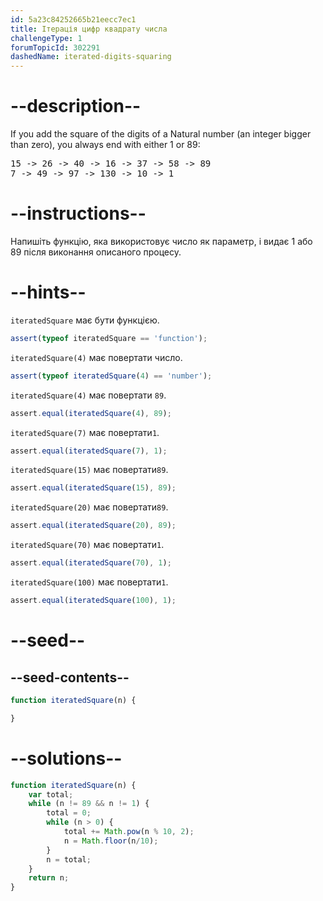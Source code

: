```yaml
---
id: 5a23c84252665b21eecc7ec1
title: Ітерація цифр квадрату числа
challengeType: 1
forumTopicId: 302291
dashedName: iterated-digits-squaring
---
```


# --description--

If you add the square of the digits of a Natural number (an integer bigger than zero), you always end with either 1 or 89:

<pre>15 -> 26 -> 40 -> 16 -> 37 -> 58 -> 89
7 -> 49 -> 97 -> 130 -> 10 -> 1
</pre>

# --instructions--

Напишіть функцію, яка використовує число як параметр, і видає 1 або 89 після виконання описаного процесу.

# --hints--

`iteratedSquare` має бути функцією.

```js
assert(typeof iteratedSquare == 'function');
```

`iteratedSquare(4)` має повертати число.

```js
assert(typeof iteratedSquare(4) == 'number');
```

`iteratedSquare(4)` має повертати `89`.

```js
assert.equal(iteratedSquare(4), 89);
```

`iteratedSquare(7)` має повертати`1`.

```js
assert.equal(iteratedSquare(7), 1);
```

`iteratedSquare(15)` має повертати`89`.

```js
assert.equal(iteratedSquare(15), 89);
```

`iteratedSquare(20)` має повертати`89`.

```js
assert.equal(iteratedSquare(20), 89);
```

`iteratedSquare(70)` має повертати`1`.

```js
assert.equal(iteratedSquare(70), 1);
```

`iteratedSquare(100)` має повертати`1`.

```js
assert.equal(iteratedSquare(100), 1);
```

# --seed--

## --seed-contents--

```js
function iteratedSquare(n) {

}
```

# --solutions--

```js
function iteratedSquare(n) {
    var total;
    while (n != 89 && n != 1) {
        total = 0;
        while (n > 0) {
            total += Math.pow(n % 10, 2);
            n = Math.floor(n/10);
        }
        n = total;
    }
    return n;
}
```
